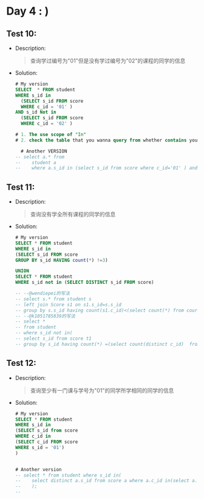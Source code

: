 
# Day 4 : )

## **Test 10**:

- Description:

  > 查询学过编号为"01"但是没有学过编号为"02"的课程的同学的信息

- Solution:
  ```sql
  # My version
  SELECT  * FROM student
  WHERE s_id in
    (SELECT s_id FROM score
    WHERE c_id = '01' )
  AND s_id Not in
    (SELECT s_id FROM score
    WHERE c_id = '02' )

  # 1. The use scope of "In"
  # 2. check the table that you wanna query from whether contains your ideal parameters.

    # Another VERSION
  -- select a.* from
  -- 	student a
  -- 	where a.s_id in (select s_id from score where c_id='01' ) and a.s_id not in(select s_id from score where c_id='02')
  ```



## **Test 11**:

- Description:

  > 查询没有学全所有课程的同学的信息

- Solution:
  ```sql
  # My version
  SELECT * FROM student
  WHERE s_id in
  (SELECT s_id FROM score
  GROUP BY s_id HAVING count(*) !=3)

  UNION
  SELECT * FROM student
  WHERE s_id not in (SELECT DISTINCT s_id FROM score)

  -- --@wendiepei的写法
  -- select s.* from student s
  -- left join Score s1 on s1.s_id=s.s_id
  -- group by s.s_id having count(s1.c_id)<(select count(*) from course)
  -- --@k1051785839的写法
  -- select *
  -- from student
  -- where s_id not in(
  -- select s_id from score t1
  -- group by s_id having count(*) =(select count(distinct c_id)  from course))


  ```

## **Test 12**:

- Description:

  > 查询至少有一门课与学号为"01"的同学所学相同的同学的信息

- Solution:
  ```sql
  # My version
  SELECT * FROM student
  WHERE s_id in
  (SELECT s_id from score
  WHERE c_id in
  (SELECT c_id FROM score
  WHERE s_id = '01')
  )


  # Another version
  -- select * from student where s_id in(
  -- 	select distinct a.s_id from score a where a.c_id in(select a.c_id from score a where a.s_id='01')
  -- 	);
  --
  ```
